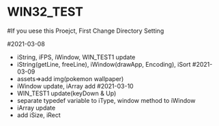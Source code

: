 # WIN32_TEST

#If you uese this Proejct, First Change Directory Setting 

#2021-03-08
- iString, iFPS, iWindow, WIN_TEST1 update
- iString(getLine, freeLine), iWindow(drawApp, Encoding), iSort
#2021-03-09
- assets=>add img(pokemon wallpaper)
- iWindow update, iArray add
#2021-03-10
- WIN_TEST1 update(keyDown & Up)
- separate typedef variable to iType, window method to iWindow 
- iArray update
- add iSize, iRect